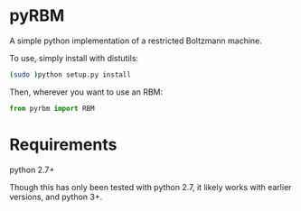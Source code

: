 pyRBM
=====

A simple python implementation of a restricted Boltzmann machine.

To use, simply install with distutils:

```bash
(sudo )python setup.py install
```

Then, wherever you want to use an RBM:

```python
from pyrbm import RBM
```

Requirements
============

python 2.7+

Though this has only been tested with python 2.7, it likely works with earlier versions, and python 3+.
